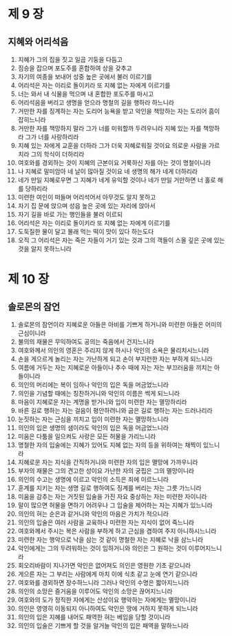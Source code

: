 # 제 9 장

## 지혜와 어리석음
1. 지혜가 그의 집을 짓고 일곱 기둥을 다듬고 
2. 짐승을 잡으며 포도주를 혼합하여 상을 갖추고 
3. 자기의 여종을 보내어 성중 높은 곳에서 불러 이르기를 
4. 어리석은 자는 이리로 돌이키라 또 지혜 없는 자에게 이르기를 
5. 너는 와서 내 식물을 먹으며 내 혼합한 포도주를 마시고 
6. 어리석음을 버리고 생명을 얻으라 명철의 길을 행하라 하느니라 
7. 거만한 자를 징계하는 자는 도리어 능욕을 받고 악인을 책망하는 자는 도리어 흠이 잡히느니라 
8. 거만한 자를 책망하지 말라 그가 너를 미워할까 두려우니라 지혜 있는 자를 책망하라 그가 너를 사랑하리라 
9. 지혜 있는 자에게 교훈을 더하라 그가 더욱 지혜로워질 것이요 의로운 사람을 가르치라 그의 학식이 더하리라 
10. 여호와를 경외하는 것이 지혜의 근본이요 거룩하신 자를 아는 것이 명철이니라 
11. 나 지혜로 말미암아 네 날이 많아질 것이요 네 생명의 해가 네게 더하리라 
12. 네가 만일 지혜로우면 그 지혜가 네게 유익할 것이나 네가 만일 거만하면 너 홀로 해를 당하리라 
13. 미련한 여인이 떠들며 어리석어서 아무것도 알지 못하고 
14. 자기 집 문에 앉으며 성읍 높은 곳에 있는 자리에 앉아서 
15. 자기 길을 바로 가는 행인들을 불러 이르되 
16. 어리석은 자는 이리로 돌이키라 또 지혜 없는 자에게 이르기를 
17. 도둑질한 물이 달고 몰래 먹는 떡이 맛이 있다 하는도다 
18. 오직 그 어리석은 자는 죽은 자들이 거기 있는 것과 그의 객들이 스올 깊은 곳에 있는 것을 알지 못하느니라




# 제 10 장

## 솔로몬의 잠언
1. 솔로몬의 잠언이라 지혜로운 아들은 아비를 기쁘게 하거니와 미련한 아들은 어미의 근심이니라 
2. 불의의 재물은 무익하여도 공의는 죽음에서 건지느니라 
3. 여호와께서 의인의 영혼은 주리지 않게 하시나 악인의 소욕은 물리치시느니라 
4. 손을 게으르게 놀리는 자는 가난하게 되고 손이 부지런한 자는 부하게 되느니라 
5. 여름에 거두는 자는 지혜로운 아들이나 추수 때에 자는 자는 부끄러움을 끼치는 아들이니라 
6. 의인의 머리에는 복이 임하나 악인의 입은 독을 머금었느니라 
7. 의인을 기념할 때에는 칭찬하거니와 악인의 이름은 썩게 되느니라 
8. 마음이 지혜로운 자는 계명을 받거니와 입이 미련한 자는 멸망하리라 
9. 바른 길로 행하는 자는 걸음이 평안하려니와 굽은 길로 행하는 자는 드러나리라 
10. 눈짓하는 자는 근심을 끼치고 입이 미련한 자는 멸망하느니라 
11. 의인의 입은 생명의 샘이라도 악인의 입은 독을 머금었느니라 
12. 미움은 다툼을 일으켜도 사랑은 모든 허물을 가리느니라 
13. 명철한 자의 입술에는 지혜가 있어도 지혜 없는 자의 등을 위하여는 채찍이 있느니라 
14. 지혜로운 자는 지식을 간직하거니와 미련한 자의 입은 멸망에 가까우니라 
15. 부자의 재물은 그의 견고한 성이요 가난한 자의 궁핍은 그의 멸망이니라 
16. 의인의 수고는 생명에 이르고 악인의 소득은 죄에 이르느니라 
17. 훈계를 지키는 자는 생명 길로 행하여도 징계를 버리는 자는 그릇 가느니라 
18. 미움을 감추는 자는 거짓된 입술을 가진 자요 중상하는 자는 미련한 자이니라 
19. 말이 많으면 허물을 면하기 어려우나 그 입술을 제어하는 자는 지혜가 있느니라 
20. 의인의 혀는 순은과 같거니와 악인의 마음은 가치가 적으니라 
21. 의인의 입술은 여러 사람을 교육하나 미련한 자는 지식이 없어 죽느니라 
22. 여호와께서 주시는 복은 사람을 부하게 하고 근심을 겸하여 주지 아니하시느니라 
23. 미련한 자는 행악으로 낙을 삼는 것 같이 명철한 자는 지혜로 낙을 삼느니라 
24. 악인에게는 그의 두려워하는 것이 임하거니와 의인은 그 원하는 것이 이루어지느니라 
25. 회오리바람이 지나가면 악인은 없어져도 의인은 영원한 기초 같으니라 
26. 게으른 자는 그 부리는 사람에게 마치 이에 식초 같고 눈에 연기 같으니라 
27. 여호와를 경외하면 장수하느니라 그러나 악인의 수명은 짧아지느니라 
28. 의인의 소망은 즐거움을 이루어도 악인의 소망은 끊어지느니라 
29. 여호와의 도가 정직한 자에게는 산성이요 행악하는 자에게는 멸망이니라 
30. 의인은 영영히 이동되지 아니하여도 악인은 땅에 거하지 못하게 되느니라 
31. 의인의 입은 지혜를 내어도 패역한 혀는 베임을 당할 것이니라 
32. 의인의 입술은 기쁘게 할 것을 알거늘 악인의 입은 패역을 말하느니라


